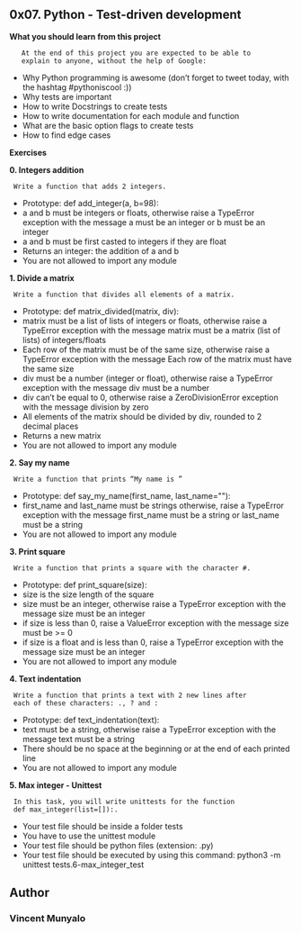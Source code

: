 ## 0x07. Python - Test-driven development

**What you should learn from this project**

       At the end of this project you are expected to be able to
       explain to anyone, without the help of Google:

* Why Python programming is awesome (don’t forget to tweet today,
  with the hashtag #pythoniscool :))
* Why tests are important
* How to write Docstrings to create tests
* How to write documentation for each module and function
* What are the basic option flags to create tests
* How to find edge cases

**Exercises**

**0. Integers addition**

     Write a function that adds 2 integers.

* Prototype: def add_integer(a, b=98):
* a and b must be integers or floats, otherwise raise a
  TypeError exception with the message a must be an integer or
  b must be an integer
* a and b must be first casted to integers if they are float
* Returns an integer: the addition of a and b
* You are not allowed to import any module

**1. Divide a matrix**

     Write a function that divides all elements of a matrix.

* Prototype: def matrix_divided(matrix, div):
* matrix must be a list of lists of integers or floats,
  otherwise raise a TypeError exception with the message matrix
  must be a matrix (list of lists) of integers/floats
* Each row of the matrix must be of the same size, otherwise raise a
  TypeError exception with the message Each row of the matrix must
  have the same size
* div must be a number (integer or float), otherwise raise a
  TypeError exception with the message div must be a number
* div can’t be equal to 0, otherwise raise a ZeroDivisionError
  exception with the message division by zero
* All elements of the matrix should be divided by div, rounded
  to 2 decimal places
* Returns a new matrix
* You are not allowed to import any module

**2. Say my name**

     Write a function that prints “My name is ”

* Prototype: def say_my_name(first_name, last_name=""):
* first_name and last_name must be strings otherwise, raise a
  TypeError exception with the message first_name must be a string
  or last_name must be a string
* You are not allowed to import any module

**3. Print square**

     Write a function that prints a square with the character #.

* Prototype: def print_square(size):
* size is the size length of the square
* size must be an integer, otherwise raise a TypeError exception
  with the message size must be an integer
* if size is less than 0, raise a ValueError exception with the
  message size must be >= 0
* if size is a float and is less than 0, raise a TypeError exception
  with the message size must be an integer
* You are not allowed to import any module

**4. Text indentation**

     Write a function that prints a text with 2 new lines after
     each of these characters: ., ? and :

* Prototype: def text_indentation(text):
* text must be a string, otherwise raise a TypeError exception
  with the message text must be a string
* There should be no space at the beginning or at the end of each
  printed line
* You are not allowed to import any module

**5. Max integer - Unittest**

     In this task, you will write unittests for the function
     def max_integer(list=[]):.

* Your test file should be inside a folder tests
* You have to use the unittest module
* Your test file should be python files (extension: .py)
* Your test file should be executed by using this command:
  python3 -m unittest tests.6-max_integer_test

## Author
### Vincent Munyalo
